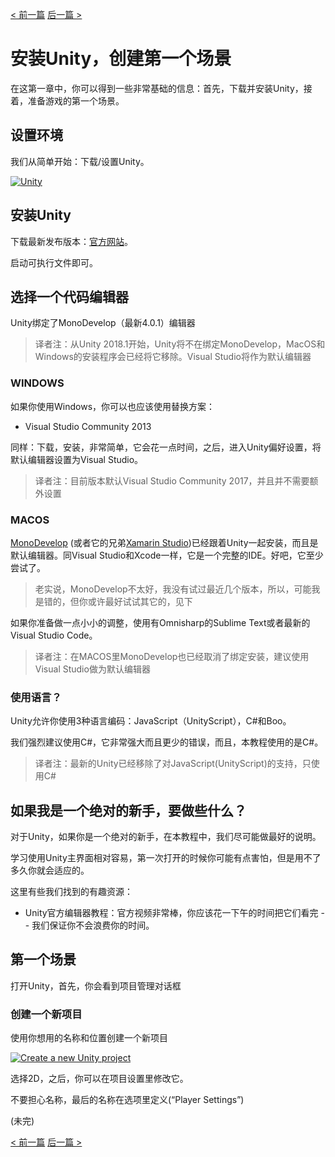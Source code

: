 [< 前一篇](https://github.com/yuiitsu/Article/blob/master/Unity-Tutorials/2d-game-unity/02.Table%20of%20contents.md) [后一篇 >]()

# 安装Unity，创建第一个场景

在这第一章中，你可以得到一些非常基础的信息：首先，下载并安装Unity，接着，准备游戏的第一个场景。

## 设置环境

我们从简单开始：下载/设置Unity。

[![Unity](https://pixelnest.io/tutorials/2d-game-unity/install-and-scene/-img/unity.png)](https://pixelnest.io/tutorials/2d-game-unity/install-and-scene/-img/unity.png)

## 安装Unity

下载最新发布版本：[官方网站](http://unity3d.com/get-unity/download?ref=personal)。

启动可执行文件即可。

## 选择一个代码编辑器

Unity绑定了MonoDevelop（最新4.0.1）编辑器

> 译者注：从Unity 2018.1开始，Unity将不在绑定MonoDevelop，MacOS和Windows的安装程序会已经将它移除。Visual Studio将作为默认编辑器

### WINDOWS

如果你使用Windows，你可以也应该使用替换方案：

- Visual Studio Community 2013

同样：下载，安装，非常简单，它会花一点时间，之后，进入Unity偏好设置，将默认编辑器设置为Visual Studio。

> 译者注：目前版本默认Visual Studio Community 2017，并且并不需要额外设置

### MACOS

[MonoDevelop](http://monodevelop.com/) (或者它的兄弟[Xamarin Studio](http://xamarin.com/studio))已经跟着Unity一起安装，而且是默认编辑器。同Visual Studio和Xcode一样，它是一个完整的IDE。好吧，它至少尝试了。

> 老实说，MonoDevelop不太好，我没有试过最近几个版本，所以，可能我是错的，但你或许最好试试其它的，见下

如果你准备做一点小小的调整，使用有Omnisharp的Sublime Text或者最新的Visual Studio Code。

> 译者注：在MACOS里MonoDevelop也已经取消了绑定安装，建议使用Visual Studio做为默认编辑器

### 使用语言？

Unity允许你使用3种语言编码：JavaScript（UnityScript），C#和Boo。

我们强烈建议使用C#，它非常强大而且更少的错误，而且，本教程使用的是C#。

> 译者注：最新的Unity已经移除了对JavaScript(UnityScript)的支持，只使用C#

## 如果我是一个绝对的新手，要做些什么？

对于Unity，如果你是一个绝对的新手，在本教程中，我们尽可能做最好的说明。

学习使用Unity主界面相对容易，第一次打开的时候你可能有点害怕，但是用不了多久你就会适应的。

这里有些我们找到的有趣资源：

- Unity官方编辑器教程：官方视频非常棒，你应该花一下午的时间把它们看完 -- 我们保证你不会浪费你的时间。

## 第一个场景

打开Unity，首先，你会看到项目管理对话框

### 创建一个新项目

使用你想用的名称和位置创建一个新项目

[![Create a new Unity project](https://pixelnest.io/tutorials/2d-game-unity/install-and-scene/-img/create_project.png)](https://pixelnest.io/tutorials/2d-game-unity/install-and-scene/-img/create_project.png)

选择2D，之后，你可以在项目设置里修改它。

不要担心名称，最后的名称在选项里定义(“Player Settings”)

(未完)

[< 前一篇](https://github.com/yuiitsu/Article/blob/master/Unity-Tutorials/2d-game-unity/02.Table%20of%20contents.md) [后一篇 >]()